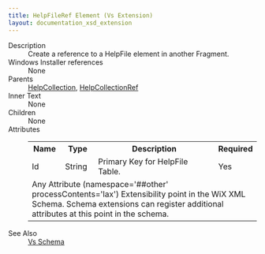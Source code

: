 ```yaml
---
title: HelpFileRef Element (Vs Extension)
layout: documentation_xsd_extension
---
```

<dl>
  <dt>Description</dt>
  <dd>Create a reference to a HelpFile element in another Fragment.</dd>
  <dt>Windows Installer references</dt>
  <dd>None</dd>
  <dt>Parents</dt>
  <dd>
    <a href="../vs/helpcollection" class="extension">HelpCollection</a>, <a href="../vs/helpcollectionref" class="extension">HelpCollectionRef</a></dd>
  <dt>Inner Text</dt>
  <dd>None</dd>
  <dt>Children</dt>
  <dd>None</dd>
  <dt>Attributes</dt>
  <dd>
    <table cellspacing="0" cellpadding="0" class="schema">
      <tr>
        <th width="15%">Name</th>
        <th width="15%">Type</th>
        <th width="65%">Description</th>
        <th width="15%">Required</th>
      </tr>
      <tr>
        <td>Id</td>
        <td>String</td>
        <td>Primary Key for HelpFile Table.</td>
        <td>Yes</td>
      </tr>
      <tr>
        <td colspan="4">
          <span class="extension">Any Attribute (namespace='##other' processContents='lax')                      Extensibility point in the WiX XML Schema.  Schema extensions can register additional                     attributes at this point in the schema.                 </span>
        </td>
      </tr>
    </table>
  </dd>
  <dt>See Also</dt>
  <dd>
    <a href="../vs">Vs Schema</a>
  </dd>
</dl>
